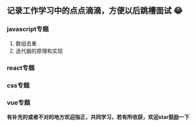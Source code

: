 ## 记录工作学习中的点点滴滴，方便以后跳槽面试 :joy:

### javascript专题
1. 数组去重
2. 迭代器的原理和实现


### react专题

### css专题

### vue专题




**有补充的或者不对的地方欢迎指正，共同学习，若有所收获，欢迎star鼓励一下**
